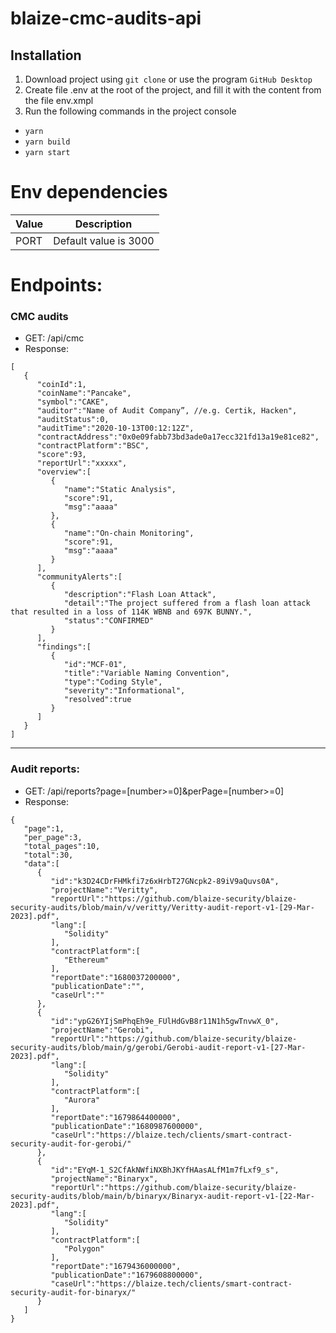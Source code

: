 # blaize-cmc-audits-api

## Installation
1. Download project using <code>git clone</code> or use the program <code>GitHub Desktop</code>
2. Create file .env at the root of the project, and fill it with the content from the file env.xmpl
3. Run the following commands in the project console

- <code>yarn </code> <br />
- <code>yarn build</code> <br />
- <code>yarn start</code>

# Env dependencies

| Value             | Description           |
| ----------------- | ----------------------|
| PORT              | Default value is 3000 |

# Endpoints: 
### CMC audits
- GET:  /api/cmc
- Response:
```
[
   {
      "coinId":1,
      "coinName":"Pancake",
      "symbol":"CAKE",
      "auditor":"Name of Audit Company”, //e.g. Certik, Hacken",
      "auditStatus":0,
      "auditTime":"2020-10-13T00:12:12Z",
      "contractAddress":"0x0e09fabb73bd3ade0a17ecc321fd13a19e81ce82",
      "contractPlatform":"BSC",
      "score":93,
      "reportUrl":"xxxxx",
      "overview":[
         {
            "name":"Static Analysis",
            "score":91,
            "msg":"aaaa"
         },
         {
            "name":"On-chain Monitoring",
            "score":91,
            "msg":"aaaa"
         }
      ],
      "communityAlerts":[
         {
            "description":"Flash Loan Attack",
            "detail":"The project suffered from a flash loan attack that resulted in a loss of 114K WBNB and 697K BUNNY.",
            "status":"CONFIRMED"
         }
      ],
      "findings":[
         {
            "id":"MCF-01",
            "title":"Variable Naming Convention",
            "type":"Coding Style",
            "severity":"Informational",
            "resolved":true
         }
      ]
   }
]
```
---
### Audit reports:
- GET: /api/reports?page=[number>=0]&perPage=[number>=0]
- Response:
```
{
   "page":1,
   "per_page":3,
   "total_pages":10,
   "total":30,
   "data":[
      {
         "id":"k3D24CDrFHMkfi7z6xHrbT27GNcpk2-89iV9aQuvs0A",
         "projectName":"Veritty",
         "reportUrl":"https://github.com/blaize-security/blaize-security-audits/blob/main/v/veritty/Veritty-audit-report-v1-[29-Mar-2023].pdf",
         "lang":[
            "Solidity"
         ],
         "contractPlatform":[
            "Ethereum"
         ],
         "reportDate":"1680037200000",
         "publicationDate":"",
         "caseUrl":""
      },
      {
         "id":"ypG26YIjSmPhqEh9e_FUlHdGvB8r11N1h5gwTnvwX_0",
         "projectName":"Gerobi",
         "reportUrl":"https://github.com/blaize-security/blaize-security-audits/blob/main/g/gerobi/Gerobi-audit-report-v1-[27-Mar-2023].pdf",
         "lang":[
            "Solidity"
         ],
         "contractPlatform":[
            "Aurora"
         ],
         "reportDate":"1679864400000",
         "publicationDate":"1680987600000",
         "caseUrl":"https://blaize.tech/clients/smart-contract-security-audit-for-gerobi/"
      },
      {
         "id":"EYqM-1_S2CfAkNWfiNXBhJKYfHAasALfM1m7fLxf9_s",
         "projectName":"Binaryx",
         "reportUrl":"https://github.com/blaize-security/blaize-security-audits/blob/main/b/binaryx/Binaryx-audit-report-v1-[22-Mar-2023].pdf",
         "lang":[
            "Solidity"
         ],
         "contractPlatform":[
            "Polygon"
         ],
         "reportDate":"1679436000000",
         "publicationDate":"1679608800000",
         "caseUrl":"https://blaize.tech/clients/smart-contract-security-audit-for-binaryx/"
      }
   ]
}
```
